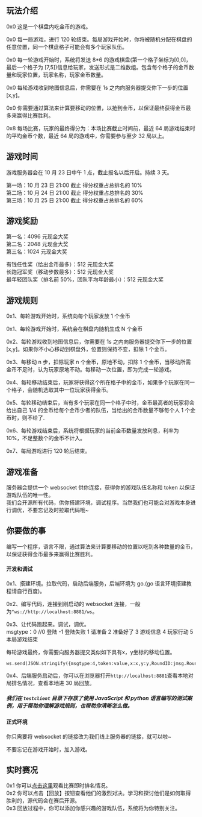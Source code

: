 ## 玩法介绍

0x0 这是一个棋盘内吃金币的游戏。

0x0 每一局游戏，进行 120 轮结束。每局游戏开始时，你将被随机分配在棋盘的任意位置，同一个棋盘格子可能会有多个玩家队伍。

0x0 每一轮游戏开始时，系统将发送 8\*6 的游戏棋盘(第一个格子坐标为[0,0]，最后一个格子为 [7,5])信息给玩家，发送形式是二维数组。包含每个格子的金币数量和玩家位置，玩家名称，玩家金币数量。

0x0 每轮游戏收到地图信息后，你需要在 1s 之内向服务器提交你下一步的位置[x,y]。

0x0 你需要通过算法来计算要移动的位置，以抢到金币，以保证最终获得金币最多来赢得比赛胜利。

0x8 每场比赛，玩家的最终得分为：本场比赛截止时间前，最近 64 局游戏结束时的平均金币个数，最近 64 局的游戏中，你需要参与至少 32 局以上。

## 游戏时间

游戏服务器会在 10 月 23 日中午 1 点，截止报名以后开启。持续 3 天。

第一场：10 月 23 日 21:00 截止 得分权重占总排名的 10%  
第二场：10 月 24 日 21:00 截止 得分权重占总排名的 30%  
第三场：10 月 25 日 21:00 截止 得分权重占总排名的 60%

## 游戏奖励

第一名：4096 元现金大奖  
第二名：2048 元现金大奖  
第三名：1024 元现金大奖

有钱任性奖（给出金币最多）：512 元现金大奖  
长跑冠军奖（移动步数最多）：512 元现金大奖  
最年轻团队奖（排名前 50%，团队平均年龄最小）：512 元现金大奖

## 游戏规则

0x1、每轮游戏开始时，系统向每个玩家发放 1 个金币

0x1、每轮游戏开始时，系统会在棋盘内随机生成 N 个金币

0x2、每轮游戏收到地图信息后，你需要在 1s 之内向服务器提交你下一步的位置[x,y]。如果你不小心移动到棋盘外，位置则保持不变，扣除 1 个金币。

0x3、每移动 n 步，扣除玩家 n 个金币，原地不动，扣除 1 个金币，当移动所需金币不足时，认为玩家原地不动。每移动一次位置，即为完成一轮游戏。

0x4、每轮移动结束后，玩家将获得这个所在格子中的金币，如果多个玩家在同一个格子，会随机选取其中一位玩家获得金币。

0x5、每轮移动结束后，当有多个玩家在同一个格子中时，金币最高者的玩家将会给出自己 1/4 的金币给每个金币少者的队伍，当给出的金币数量不够每个人 1 个金币时，则不给了.

0x6、每轮游戏结束后，系统将根据玩家的当前金币数量发放利息，利率为 10%，不足整数个的金币不计入。

0x7、每局游戏进行 120 轮后结束。

## 游戏准备

服务器会提供一个 websocket 供你连接，获得你的游戏队伍名称和 token 以保证游戏队伍的唯一性。  
我们会开源所有代码，供你搭建环境，调试程序。当然我们也可能会对游戏本身进行调优，不要忘记及时拉取代码哦~

## 你要做的事

编写一个程序，语言不限，通过算法来计算要移动的位置以吃到各种数量的金币，以保证获得金币最多来赢得比赛胜利。

#### 开发和调试

0x1、搭建环境。拉取代码，启动后端服务，后端环境为 go.(go 语言环境搭建教程请自行百度)。

0x2、编写代码，连接到刚启动的 websocket 连接，一般为`"ws://http://localhost:8881/ws`。

0x3、让代码跑起来。调试，调优。  
msgtype：0 //0 登陆 -1 登陆失败 1 请准备 2 准备好了 3 游戏信息 4 玩家行动 5 本局游戏结束

每轮游戏最终，你需要向服务器提交类似如下具有x，y坐标的移动位置。  
```
ws.send(JSON.stringify({msgtype:4,token:value,x:x,y:y,RoundID:jmsg.RoundID}));
```

0x4、后端服务启动后，你可以在浏览器打开`http://localhost:8881`查看本地对局排名情况，查看本地进 30 局回放。

##### 我们在 `testclient` 目录下存放了使用 JavaScript 和 python 语言编写的测试案例，用于帮助你理解游戏规则，也帮助你清晰怎么做。

#### 正式环境

你只需要将 websocket 的链接改为我们线上服务器的链接，就可以啦~

不要忘记在游戏开始时，加入游戏。

## 实时赛况

0x1 你可以[点击这里](https://testmobile.51wnl-cq.com/20201024/)观看比赛即时排名情况。  
0x2 你可以点击【回放】按钮查看他们的激烈对决。学习和探讨他们是如何取得胜利的，源代码会在赛后开源。  
0x3 回放过程中，你可以添加你感兴趣的游戏队伍，系统将为你特别关注。